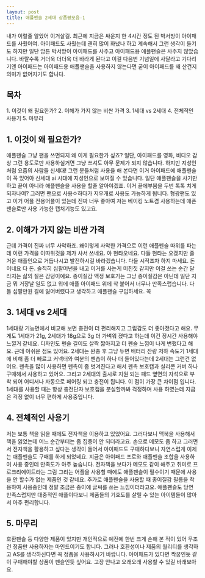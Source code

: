 ```yaml
---
layout: post
title: 애플펜슬 2세대 상품평모음-1
---
```


내가 이럴줄 알았어 이거살걸.
최근에 지금은 싸운지 한 4시간 정도 된 박서방이 아이패드를 사줬어여.
아이패드도 사줬는데 괜히 많이 화냈나 하고 계속해서 그런 생각이 들기도 하지만 일단 암튼 박서방이 아이패드를 사주고 아이패드용 애플팬슬은 사주지 않았습니다.
바랄수록 거더욱 더더욱 더 바라게 된다고 이걸 다음번 기념일에 사달라고 기다리기엔 아이패드는 아이패드용 애플팬슬을 사용하지 않는다면 굳이 아이패드를 왜 산건지 의미가 없어지기도 합니다.


<h2>목차</h2>
1. 이것이 왜 필요한가?
2. 이해가 가지 않는 비싼 가격
3. 1세대 vs 2세대
4. 전체적인 사용기
5. 마무리



<h2>1. 이것이 왜 필요한가?</h2>
애플팬슬 그냥 팬을 쓰면되지 왜 이게 필요한가 싶죠?
일단, 아이패드를 영화, 비디오 감상 그런 용도로만 사용하실거면 그냥 쓰셔도 아무 문제가 되지 않습니다.
하지만 지성인처럼 요즘의 사람들 신세대! 그런 분들처럼 사용을 해 본다면 이거 아이패드에 애플펜슬이 꼭 있어야 신세대 ai 시대에 지성인으로 보여질 수 있습니다.
일단 애플팬슬을 사기만 하고 끝이 아니라 애플팬슬을 사용을 할줄 알아야겠죠.
이거 끝에부붐을 두번 톡톡 치게 되자나여?
그러면 팬으로 사용ㅇ하다가 지우개로 사용도 가능하게 됩니다.
형광팬도 있고 이거 어플 전용어플이 있는데 진짜 너무 좋아여 저는 베이킹 노트겸 사용하는데 애픈팬슬로만 사용 가능한 캡처기능도 있고요.



<h2>2. 이해가 가지 않는 비싼 가격</h2>
근데 가격이 진짜 너무 사악하죠.
왜이렇게 사악한 가격으로 이런 애플펜슬 따위를 파는데 이런 가격을 이따위것을 제가 사서 쓰네요.
아 현타오네요.
다들 현타는 오겠지만 즐거운 애플인으로 거듭나시고 발전하시길 바라겠습니다.
다들 시작조차 하지 마세요. 돈이네요 다 돈.
솔직히 십팔머넌을 내고 이거를 사는게 미친짓 같지만 이걸 쓰는 순간 달라지는 삶의 질은 감덩이예요.
종이질감 액정 보호기는 그냥 종이질감은 아닌데 일단 지금 뭐 거장날 일도 없고 워에 애플 아이패드 위에 착 붙어서 너무나 만족스럽습니다.
다들 십팔만원 길에 잃어버렸다고 생각하고 애플팬슬 구입하세요. 꼭



<h2>3. 1세대 vs 2세대</h2>
1세대랑 기능면에서 비교해 보면 충전이 더 편리해지고 그립감도 더 좋아졌다고 해요.
무게도 1세대가 21g, 2세대가 18g으로 3g 더 가벼워 졌다고 하는데 이건 장시간 사용해야 느낄거 같네요.
디자인도 펜슬 길이도 살짝 짧아지고 더 펜슬 느낌이 나게 변했다고 해요.
근데 아쉬운 점도 있어요.
2세대는 완충 후 그냥 두면 배터리 잔량 저하 속도기 1세대에 비해 좀 더 빠르고 커넥터와 여분의 펜촙이 하나 더 들어있다는데 2세대는 그런건 없어요.
펜촉을 많이 사용하면 펜촉이 좀 벗겨진다고 해서 펜촉 보호캡과 실리콘 커버 하나 구매해서 사용하고 있어요.
그리고 2세대의 출시로 지원 되는 패드 옆면의 자석으로 부착 되어 어디서나 자동으로 페어링 되고 충전이 됩니다.
이 점이 가장 큰 차이점 입니다.
1세대를 사용할 때는 항상 충전단자 보호캡을 분실할까봐 걱정하며 사용 하였는데 지금은 걱정 없이 너무 편하게 사용중입니다.



<h2>4. 전체적인 사용기</h2>
저는 보통 책을 읽을 때에도 전자책을 이용하고 있었어요.
그러다보니 맥북을 사용해서 책을 읽었는데 어느 순간부터는 좀 집중이 안 되더라고요.
손으로 메모도 좀 하고 그러면서 전자책을 활용하고 싶다는 생각이 들어서
아이패드도 구매하다보니 자연스럽게 이제는 애플펜슬도 구매를 하게 되었네요.
지금은 아이패드 프로와 애플펜슬 조합을 사용하여 사용 중인데 만족도가 아주 높습니다.
전자책을 보다가 메모도 같이 해주고 취미로 프로크리에이트라는 그림 그리는 어플을 사용할 때에도 애플펜슬이 필수이기 때문에 사용을 안 할수가 없는 제품인 것 같네요.
추가로 애플펜슬을 사용할 때 종이질감 필름을 착용하여 사용중인데 정말 조금은 종이에 글씨를 쓰는 느낌이더라고요.
애플펜슬도 당연 만족스럽지만 대중적인 애플이다보니 제품들의 기호도를 살릴 수 있는 아이템들이 많아서 아주 편리합니다.



<h2>5. 마무리</h2>
호환펜슬 등 다양한 제품이 있지만 개인적으로 예전에 한번 크게 손해 본 적이 있어 무조건 정품만 사용하자는 마인드이기도 합니다.
그러나 호환성이나 제품의 퀄리티를 생각하고 AS를 생각하신다면 꼭 정품을 사용하시기 바랍니다.
아이패드가 있다면 짝꿍인듯 같이 구매해야할 상품이 펜슬인듯 싶어요.
고장 안나고 오래오래 사용할 수 있길 바래보아요.